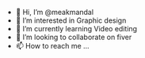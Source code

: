 - 👋 Hi, I’m @meakmandal
- 👀 I’m interested in Graphic design
- 🌱 I’m currently learning Video editing 
- 💞️ I’m looking to collaborate on fiver
- 📫 How to reach me ...

<!---
meakmandal/meakmandal is a ✨ special ✨ repository because its `README.md` (this file) appears on your GitHub profile.
You can click the Preview link to take a look at your changes.
--->
